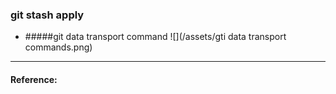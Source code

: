### git stash apply

* #####git data transport command
![](/assets/gti data transport commands.png)






----
#### Reference:
